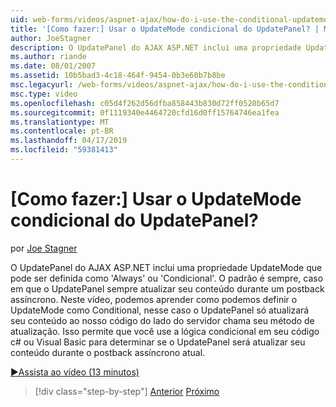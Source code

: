 ```yaml
---
uid: web-forms/videos/aspnet-ajax/how-do-i-use-the-conditional-updatemode-of-the-updatepanel
title: '[Como fazer:] Usar o UpdateMode condicional do UpdatePanel? | Microsoft Docs'
author: JoeStagner
description: O UpdatePanel do AJAX ASP.NET inclui uma propriedade UpdateMode que pode ser definida como 'Always' ou 'Condicional'. O padrão é sempre, caso em que o UpdatePan...
ms.author: riande
ms.date: 08/01/2007
ms.assetid: 10b5bad3-4c18-464f-9454-0b3e60b7b8be
msc.legacyurl: /web-forms/videos/aspnet-ajax/how-do-i-use-the-conditional-updatemode-of-the-updatepanel
msc.type: video
ms.openlocfilehash: c05d4f262d56dfba858443b830d72ff0520b65d7
ms.sourcegitcommit: 0f1119340e4464720cfd16d0ff15764746ea1fea
ms.translationtype: MT
ms.contentlocale: pt-BR
ms.lasthandoff: 04/17/2019
ms.locfileid: "59381413"
---
```

# <a name="how-do-i-use-the-conditional-updatemode-of-the-updatepanel"></a>[Como fazer:] Usar o UpdateMode condicional do UpdatePanel?

por [Joe Stagner](https://github.com/JoeStagner)

O UpdatePanel do AJAX ASP.NET inclui uma propriedade UpdateMode que pode ser definida como 'Always' ou 'Condicional'. O padrão é sempre, caso em que o UpdatePanel sempre atualizar seu conteúdo durante um postback assíncrono. Neste vídeo, podemos aprender como podemos definir o UpdateMode como Conditional, nesse caso o UpdatePanel só atualizará seu conteúdo ao nosso código do lado do servidor chama seu método de atualização. Isso permite que você use a lógica condicional em seu código c# ou Visual Basic para determinar se o UpdatePanel será atualizar seu conteúdo durante o postback assíncrono atual.

[&#9654;Assista ao vídeo (13 minutos)](https://channel9.msdn.com/Blogs/ASP-NET-Site-Videos/how-do-i-use-the-conditional-updatemode-of-the-updatepanel)

> [!div class="step-by-step"]
> [Anterior](how-do-i-determine-whether-an-asynchronous-postback-has-occurred.md)
> [Próximo](how-do-i-implement-the-persistent-communications-pattern-with-the-updatepanel.md)
